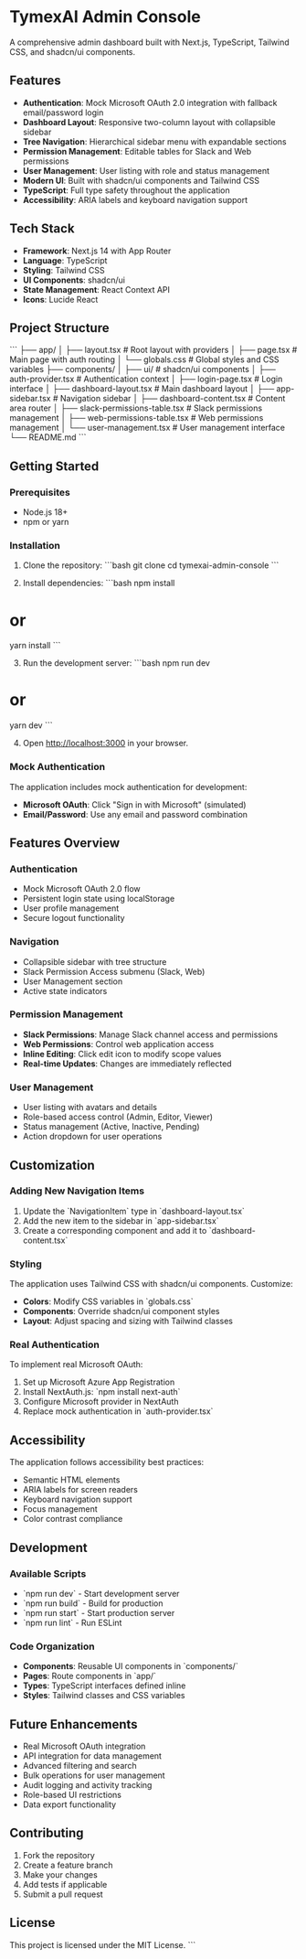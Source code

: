# TymexAI Admin Console

A comprehensive admin dashboard built with Next.js, TypeScript, Tailwind CSS, and shadcn/ui components.

## Features

- **Authentication**: Mock Microsoft OAuth 2.0 integration with fallback email/password login
- **Dashboard Layout**: Responsive two-column layout with collapsible sidebar
- **Tree Navigation**: Hierarchical sidebar menu with expandable sections
- **Permission Management**: Editable tables for Slack and Web permissions
- **User Management**: User listing with role and status management
- **Modern UI**: Built with shadcn/ui components and Tailwind CSS
- **TypeScript**: Full type safety throughout the application
- **Accessibility**: ARIA labels and keyboard navigation support

## Tech Stack

- **Framework**: Next.js 14 with App Router
- **Language**: TypeScript
- **Styling**: Tailwind CSS
- **UI Components**: shadcn/ui
- **State Management**: React Context API
- **Icons**: Lucide React

## Project Structure

\`\`\`
├── app/
│   ├── layout.tsx          # Root layout with providers
│   ├── page.tsx            # Main page with auth routing
│   └── globals.css         # Global styles and CSS variables
├── components/
│   ├── ui/                 # shadcn/ui components
│   ├── auth-provider.tsx   # Authentication context
│   ├── login-page.tsx      # Login interface
│   ├── dashboard-layout.tsx # Main dashboard layout
│   ├── app-sidebar.tsx     # Navigation sidebar
│   ├── dashboard-content.tsx # Content area router
│   ├── slack-permissions-table.tsx # Slack permissions management
│   ├── web-permissions-table.tsx   # Web permissions management
│   └── user-management.tsx # User management interface
└── README.md
\`\`\`

## Getting Started

### Prerequisites

- Node.js 18+ 
- npm or yarn

### Installation

1. Clone the repository:
\`\`\`bash
git clone <repository-url>
cd tymexai-admin-console
\`\`\`

2. Install dependencies:
\`\`\`bash
npm install
# or
yarn install
\`\`\`

3. Run the development server:
\`\`\`bash
npm run dev
# or
yarn dev
\`\`\`

4. Open [http://localhost:3000](http://localhost:3000) in your browser.

### Mock Authentication

The application includes mock authentication for development:

- **Microsoft OAuth**: Click "Sign in with Microsoft" (simulated)
- **Email/Password**: Use any email and password combination

## Features Overview

### Authentication
- Mock Microsoft OAuth 2.0 flow
- Persistent login state using localStorage
- User profile management
- Secure logout functionality

### Navigation
- Collapsible sidebar with tree structure
- Slack Permission Access submenu (Slack, Web)
- User Management section
- Active state indicators

### Permission Management
- **Slack Permissions**: Manage Slack channel access and permissions
- **Web Permissions**: Control web application access
- **Inline Editing**: Click edit icon to modify scope values
- **Real-time Updates**: Changes are immediately reflected

### User Management
- User listing with avatars and details
- Role-based access control (Admin, Editor, Viewer)
- Status management (Active, Inactive, Pending)
- Action dropdown for user operations

## Customization

### Adding New Navigation Items

1. Update the \`NavigationItem\` type in \`dashboard-layout.tsx\`
2. Add the new item to the sidebar in \`app-sidebar.tsx\`
3. Create a corresponding component and add it to \`dashboard-content.tsx\`

### Styling

The application uses Tailwind CSS with shadcn/ui components. Customize:

- **Colors**: Modify CSS variables in \`globals.css\`
- **Components**: Override shadcn/ui component styles
- **Layout**: Adjust spacing and sizing with Tailwind classes

### Real Authentication

To implement real Microsoft OAuth:

1. Set up Microsoft Azure App Registration
2. Install NextAuth.js: \`npm install next-auth\`
3. Configure Microsoft provider in NextAuth
4. Replace mock authentication in \`auth-provider.tsx\`

## Accessibility

The application follows accessibility best practices:

- Semantic HTML elements
- ARIA labels for screen readers
- Keyboard navigation support
- Focus management
- Color contrast compliance

## Development

### Available Scripts

- \`npm run dev\` - Start development server
- \`npm run build\` - Build for production
- \`npm run start\` - Start production server
- \`npm run lint\` - Run ESLint

### Code Organization

- **Components**: Reusable UI components in \`components/\`
- **Pages**: Route components in \`app/\`
- **Types**: TypeScript interfaces defined inline
- **Styles**: Tailwind classes and CSS variables

## Future Enhancements

- Real Microsoft OAuth integration
- API integration for data management
- Advanced filtering and search
- Bulk operations for user management
- Audit logging and activity tracking
- Role-based UI restrictions
- Data export functionality

## Contributing

1. Fork the repository
2. Create a feature branch
3. Make your changes
4. Add tests if applicable
5. Submit a pull request

## License

This project is licensed under the MIT License.
\`\`\`
